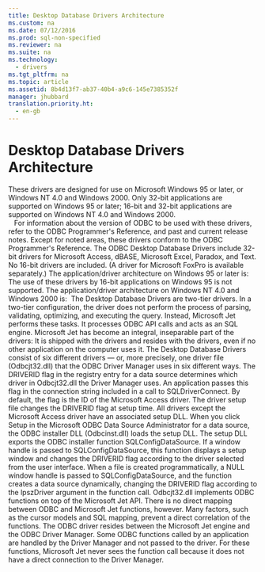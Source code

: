 ```yaml
---
title: Desktop Database Drivers Architecture
ms.custom: na
ms.date: 07/12/2016
ms.prod: sql-non-specified
ms.reviewer: na
ms.suite: na
ms.technology: 
  - drivers
ms.tgt_pltfrm: na
ms.topic: article
ms.assetid: 8b4d13f7-ab37-40b4-a9c6-145e7385352f
manager: jhubbard
translation.priority.ht: 
  - en-gb
---
```

# Desktop Database Drivers Architecture
<?xml version="1.0" encoding="utf-8"?>
<developerConceptualDocument xmlns="http://ddue.schemas.microsoft.com/authoring/2003/5" xmlns:xlink="http://www.w3.org/1999/xlink" xmlns:xsi="http://www.w3.org/2001/XMLSchema-instance" xsi:schemaLocation="http://ddue.schemas.microsoft.com/authoring/2003/5 http://dduestorage.blob.core.windows.net/ddueschema/developer.xsd">
  <introduction>
    <para>These drivers are designed for use on Microsoft Windows 95 or later, or Windows NT 4.0 and Windows 2000. Only 32-bit applications are supported on Windows 95 or later; 16-bit and 32-bit applications are supported on Windows NT 4.0 and Windows 2000. </para>
  </introduction>
  <section>
    <content>
      <alert class="note">
        <para>   For information about the version of ODBC to be used with these drivers, refer to the <legacyItalic>ODBC Programmer's Reference</legacyItalic>, and past and current release notes. Except for noted areas, these drivers conform to the <legacyItalic>ODBC Programmer's Reference</legacyItalic>.</para>
      </alert>
      <para>The ODBC Desktop Database Drivers include 32-bit drivers for Microsoft Access, dBASE, Microsoft Excel, Paradox, and Text. No 16-bit drivers are included. (A driver for Microsoft FoxPro is available separately.)</para>
      <para>The application/driver architecture on Windows 95 or later is:</para>
      <mediaLink>
        <image xlink:href="f65408a7-47e8-4251-ac78-9a07b506f03e" />
      </mediaLink>
      <para>The use of these drivers by 16-bit applications on Windows 95 is not supported.</para>
      <para>The application/driver architecture on Windows NT 4.0 and Windows 2000 is:</para>
      <mediaLink>
        <image xlink:href="7e650492-f804-4d09-8491-8ad1426c6a59" />
      </mediaLink>
      <para>The Desktop Database Drivers are two-tier drivers. In a two-tier configuration, the driver does not perform the process of parsing, validating, optimizing, and executing the query. Instead, Microsoft Jet performs these tasks. It processes ODBC API calls and acts as an SQL engine. Microsoft Jet has become an integral, inseparable part of the drivers: It is shipped with the drivers and resides with the drivers, even if no other application on the computer uses it.</para>
      <para>The Desktop Database Drivers consist of six different drivers — or, more precisely, one driver file (Odbcjt32.dll) that the ODBC <legacyLink xlink:href="559e4de1-16c9-4998-94f5-6431122040cd">Driver Manager</legacyLink> uses in six different ways. The DRIVERID flag in the registry entry for a data source determines which driver in Odbcjt32.dll the Driver Manager uses. An application passes this flag in the connection string included in a call to <legacyBold>SQLDriverConnect</legacyBold>. By default, the flag is the ID of the Microsoft Access driver.</para>
      <para>The driver setup file changes the DRIVERID flag at setup time. All drivers except the Microsoft Access driver have an associated setup DLL. When you click <legacyBold>Setup</legacyBold> in the <legacyLink xlink:href="a2f66b4c-a4ac-401b-8e95-d8f96332e0b5">Microsoft ODBC Data Source Administrator</legacyLink> for a data source, the ODBC installer DLL (Odbcinst.dll) loads the setup DLL. The setup DLL exports the ODBC installer function <legacyBold>SQLConfigDataSource</legacyBold>. If a window handle is passed to <legacyBold>SQLConfigDataSource</legacyBold>, this function displays a setup window and changes the DRIVERID flag according to the driver selected from the user interface.</para>
      <para>When a file is created programmatically, a NULL window handle is passed to <legacyBold>SQLConfigDataSource</legacyBold>, and the function creates a data source dynamically, changing the DRIVERID flag according to the <legacyItalic>lpszDriver</legacyItalic> argument in the function call. </para>
      <para>Odbcjt32.dll implements ODBC functions on top of the Microsoft Jet API. There is no direct mapping between ODBC and Microsoft Jet functions, however. Many factors, such as the cursor models and SQL mapping, prevent a direct correlation of the functions.</para>
      <para>The ODBC driver resides between the Microsoft Jet engine and the ODBC Driver Manager. Some ODBC functions called by an application are handled by the Driver Manager and not passed to the driver. For these functions, Microsoft Jet never sees the function call because it does not have a direct connection to the Driver Manager.</para>
    </content>
  </section>
  <relatedTopics />
</developerConceptualDocument>